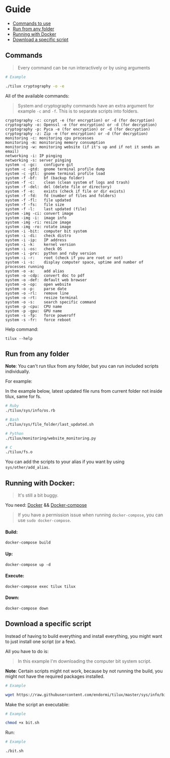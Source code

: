 # Guide

- [Commands to use](#commands)
- [Run from any folder](#run-from-any-folder)
- [Running with Docker](#running-with-docker)
- [Download a specific script](#download-a-specific-script)

## Commands

> Every command can be run interactively or by using arguments

```bash
# Example

./tilux cryptography -o -e
```

All of the available commands:

> System and cryptography commands have an extra argument for example `-c` and `-f`. This is to separate scripts into folders.

```
cryptography -c: ccrypt -e (for encryption) or -d (for decryption)
cryptography -o: Openssl -e (for encryption) or -d (for decryption)
cryptography -p: Pyca -e (for encryption) or -d (for decryption)
cryptography -z: Zip -e (for encryption) or -d (for decryption)
monitoring -c: monitoring cpu processes
monitoring -m: monitoring memory consumption
monitoring -w: monitoring website (if it's up and if not it sends an email)
networking -i: IP pinging
networking -s: server pinging
system -c -gc:   configure git
system -c -gtd:  gnome terminal profile dump
system -c -gtl:  gnome terminal profile load
system -f -bf:   bf (backup folder)
system -f -c:    clean (clean system of logs and trash)
system -f -del:  del (delete file or directory)
system -f -e:    exists (check if file or dir exists)
system -f -fd:   fd (number of files and folders)
system -f -fl:   file updated
system -f -fs:   file size
system -f -l:    last updated (file)
system -img -ci: convert image
system -img -i:  image info
system -img -ri: resize image
system -img -ro: rotate image
system -i -bit:  computer bit system
system -i -di:   check distro
system -i -ip:   IP address
system -i -k:    kernel version
system -i -os:   check OS
system -i -prv:  python and ruby version
system -i -r:    root (check if you are root or not)
system -i -s:    display computer space, uptime and number of processes running
system -o -a:    add alias
system -o -cdp:  convert doc to pdf
system -o -def:  default web browser
system -o -op:   open website
system -o -p:    parse date
system -o -rl:   remove line
system -o -rt:   resize terminal
system -o -s:    search specific command
system -p -cpu:  CPU name
system -p -gpu:  GPU name
system -s -fp:   force poweroff
system -s -fr:   force reboot
```

Help command:

```
tilux --help
```

## Run from any folder

**Note**: You can't run tilux from any folder, but you can run included scripts individually.

For example:

In the example below, latest updated file runs from current folder not inside tilux, same for fs.

```bash
# Ruby
./tilux/sys/info/os.rb

# Bash
./tilux/sys/file_folder/last_updated.sh

# Python
./tilux/monitoring/website_monitoring.py

# C
./tilux/fs.o
```

You can add the scripts to your alias if you want by using `sys/other/add_alias`.

## Running with Docker:

> It's still a bit buggy.

You need:
[Docker](https://docker.com) && [Docker-compose](https://docs.docker.com/compose/)

> If you have a permission issue when running `docker-compose`, you can use `sudo docker-compose`.

#### Build:

```
docker-compose build
```

#### Up:

```
docker-compose up -d
```

#### Execute:

```
docker-compose exec tilux tilux
```

#### Down:

```
docker-compose down
```

## Download a specific script

Instead of having to build everything and install everything, you might want to just install one script (or a few).

All you have to do is:

> In this example I'm downloading the computer bit system script.

**Note**: Certain scripts might not work, because by not running the build, you might not have the required packages installed.

```bash
# Example

wget https://raw.githubusercontent.com/endormi/tilux/master/sys/info/bit.sh
```

Make the script an executable:

```bash
# Example

chmod +x bit.sh
```

Run:

```bash
# Example

./bit.sh
```
